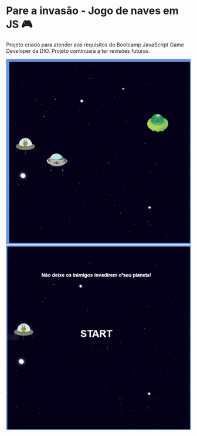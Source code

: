 # Pare a invasão - Jogo de naves em JS :video_game:



Projeto criado para atender aos requisitos do Bootcamp JavaScript Game Developer da DIO.
Projeto continuará a ter revisões futuras.

![ex02](assets/img/ex02.PNG)![ex01](assets/img/ex01.PNG)